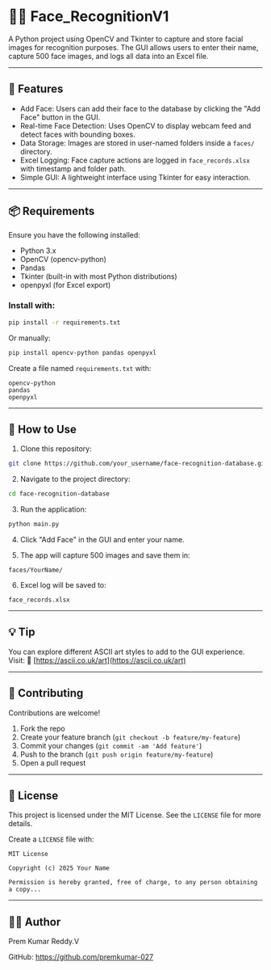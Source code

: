 # 👨‍💻 Face\_RecognitionV1

A Python project using OpenCV and Tkinter to capture and store facial images for recognition purposes.
The GUI allows users to enter their name, capture 500 face images, and logs all data into an Excel file.

---

## 🚀 Features

* Add Face: Users can add their face to the database by clicking the "Add Face" button in the GUI.
* Real-time Face Detection: Uses OpenCV to display webcam feed and detect faces with bounding boxes.
* Data Storage: Images are stored in user-named folders inside a `faces/` directory.
* Excel Logging: Face capture actions are logged in `face_records.xlsx` with timestamp and folder path.
* Simple GUI: A lightweight interface using Tkinter for easy interaction.

---

## 📦 Requirements

Ensure you have the following installed:

* Python 3.x
* OpenCV (opencv-python)
* Pandas
* Tkinter (built-in with most Python distributions)
* openpyxl (for Excel export)

### Install with:

```bash
pip install -r requirements.txt
```

Or manually:

```bash
pip install opencv-python pandas openpyxl
```

Create a file named `requirements.txt` with:

```text
opencv-python
pandas
openpyxl
```

---

## 🧪 How to Use

1. Clone this repository:

```bash
git clone https://github.com/your_username/face-recognition-database.git
```

2. Navigate to the project directory:

```bash
cd face-recognition-database
```

3. Run the application:

```bash
python main.py
```

4. Click "Add Face" in the GUI and enter your name.

5. The app will capture 500 images and save them in:

```
faces/YourName/
```

6. Excel log will be saved to:

```
face_records.xlsx
```

---

## 💡 Tip

You can explore different ASCII art styles to add to the GUI experience. Visit:
🎨 [https://ascii.co.uk/art](https://ascii.co.uk/art)

---

## 🤝 Contributing

Contributions are welcome!

1. Fork the repo
2. Create your feature branch (`git checkout -b feature/my-feature`)
3. Commit your changes (`git commit -am 'Add feature'`)
4. Push to the branch (`git push origin feature/my-feature`)
5. Open a pull request

---

## 📝 License

This project is licensed under the MIT License.
See the `LICENSE` file for more details.

Create a `LICENSE` file with:

```text
MIT License

Copyright (c) 2025 Your Name

Permission is hereby granted, free of charge, to any person obtaining a copy...
```

---

## 👨‍💻 Author

Prem Kumar Reddy.V

GitHub: https://github.com/premkumar-027
